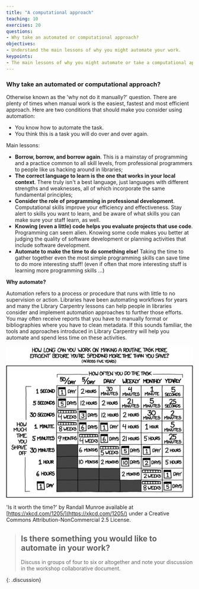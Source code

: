 ```yaml
---
title: "A computational approach"
teaching: 10
exercises: 20
questions:
- Why take an automated or computational approach?
objectives:
- Understand the main lessons of why you might automate your work.
keypoints:
- The main lessons of why you might automate or take a computational approach can help guide you as you consider whether to automate or not.
---
```


### Why take an automated or computational approach?

Otherwise known as the 'why not do it manually?' question. There are plenty of times when manual work is the easiest, fastest and most efficient approach. Here are two conditions that should make you consider using automation: 
 - You know how to automate the task.
 - You think this is a task you will do over and over again.

Main lessons:

- **Borrow, borrow, and borrow again**. This is a mainstay of programming and a practice common to all skill levels, from professional programmers to people like us hacking around in libraries;
- **The correct language to learn is the one that works in your local context**. There truly isn't a best language, just languages with different strengths and weaknesses, all of which incorporate the same fundamental principles;
- **Consider the role of programming in professional development**. Computational skills improve your efficiency and effectiveness. Stay alert to skills you want to learn, and be aware of what skills you can make sure your staff learn, as well. 
- **Knowing (even a little) code helps you evaluate projects that use code**. Programming can seem alien. Knowing some code makes you better at judging the quality of software development or planning activities that include software development.
- **Automate to make the time to do something else!** Taking the time to gather together even the most simple programming skills can save time to do more interesting stuff! (even if often that more interesting stuff is learning more programming skills ...)

**Why automate?**

Automation refers to a process or procedure that runs with little to no supervision or action. Libraries have been automating workflows for years and many the Library Carpentry lessons can help people in libraries consider and implement automation approaches to further those efforts. You may often receive reports that you have to manually format or bibliographies where you have to clean metadata. If this sounds familiar, the tools and approaches introduced in Library Carpentry will help you automate and spend less time on these activities.

![Is it worth the time](../files/is_it_worth_the_time.png)

'Is it worth the time?' by Randall Munroe available at [https://xkcd.com/1205/](https://xkcd.com/1205/) under a Creative Commons Attribution-NonCommercial 2.5 License.

> ## Is there something you would like to automate in your work?
>
> Discuss in groups of four to six or altogether and note your discussion in the workshop collaborative document.
>
{: .discussion}

